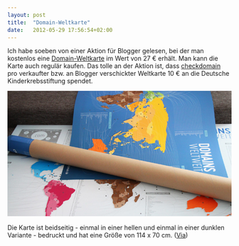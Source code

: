 ```yaml
---
layout: post
title:  "Domain-Weltkarte"
date:   2012-05-29 17:56:54+02:00
---
```


Ich habe soeben von einer Aktion für Blogger gelesen, bei der man kostenlos eine [Domain-Weltkarte] im Wert von 27 € erhält. Man kann die Karte auch regulär kaufen. Das tolle an der Aktion ist, dass [checkdomain] pro verkaufter bzw. an Blogger verschickter Weltkarte 10 € an die Deutsche Kinderkrebsstiftung spendet.

![Domain-Weltkarte][Bild-Domain-Weltkarte]

Die Karte ist beidseitig - einmal in einer hellen und einmal in einer dunklen Variante - bedruckt und hat eine Größe von 114 x 70 cm. ([Via])

[Domain-Weltkarte]: https://www.checkdomain.de/domain-weltkarte/
[checkdomain]: https://www.checkdomain.de
[Via]: http://blogeum.de/2013/04/kostenlose-domain-weltkarte-fuer-blogger-inkl-spende-fuer-den-guten-zweck
[Bild-Domain-Weltkarte]: /images/2013-05-29-Domain-Weltkarte.jpg

